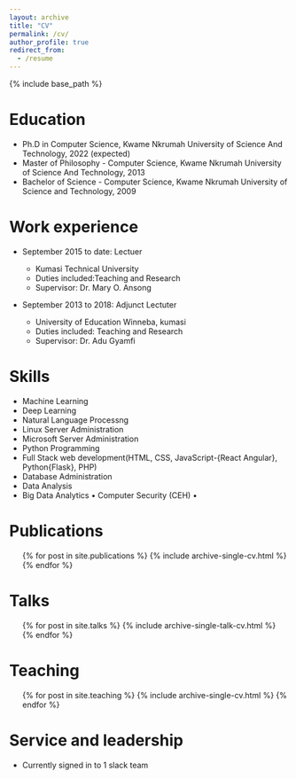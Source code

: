 ```yaml
---
layout: archive
title: "CV"
permalink: /cv/
author_profile: true
redirect_from:
  - /resume
---
```


{% include base_path %}

Education
======
* Ph.D in Computer Science, Kwame Nkrumah University of Science And Technology,	2022 (expected) 
* Master of Philosophy - Computer Science, Kwame Nkrumah University of Science And Technology, 2013   
* Bachelor of Science - Computer Science, Kwame Nkrumah University of Science and Technology, 2009      


Work experience
======
* September 2015 to date: Lectuer
  * Kumasi Technical University
  * Duties included:Teaching and Research
  * Supervisor: Dr. Mary O. Ansong

* September 2013 to 2018: Adjunct Lectuter
  * University of Education Winneba, kumasi
  * Duties included: Teaching and Research
  * Supervisor: Dr. Adu Gyamfi
  
Skills
======
* Machine Learning
* Deep Learning
* Natural Language Processng
* Linux Server Administration
* Microsoft Server Administration
*	Python Programming
*	Full Stack web development(HTML, CSS, JavaScript-{React Angular}, Python{Flask}, PHP)
*	Database Administration
*	Data Analysis
*	Big Data Analytics 
• Computer Security (CEH)
•	


Publications
======
  <ul>{% for post in site.publications %}
    {% include archive-single-cv.html %}
  {% endfor %}</ul>
  
Talks
======
  <ul>{% for post in site.talks %}
    {% include archive-single-talk-cv.html %}
  {% endfor %}</ul>
  
Teaching
======
  <ul>{% for post in site.teaching %}
    {% include archive-single-cv.html %}
  {% endfor %}</ul>
  
Service and leadership
======
* Currently signed in to 1 slack team
